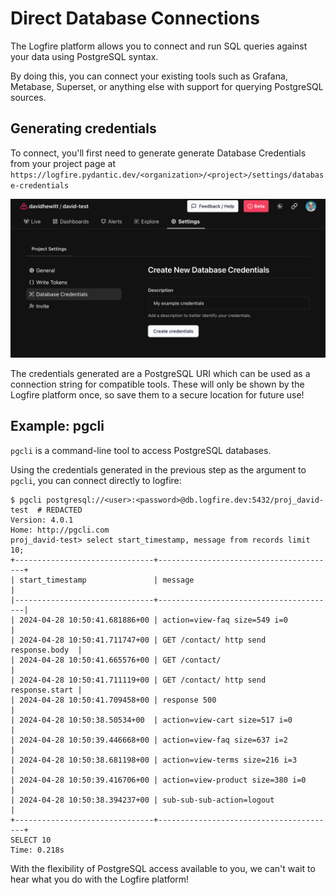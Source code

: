 # Direct Database Connections

The Logfire platform allows you to connect and run SQL queries against your data using PostgreSQL syntax.

By doing this, you can connect your existing tools such as Grafana, Metabase, Superset, or anything else with support for querying PostgreSQL sources.

## Generating credentials

To connect, you'll first need to generate generate Database Credentials from your project page at `https://logfire.pydantic.dev/<organization>/<project>/settings/database-credentials`

![Creating database credentials](../../images/guide/direct-connect-credentials.png)

The credentials generated are a PostgreSQL URI which can be used as a connection string for compatible tools. These will only be shown by the Logfire platform once, so save them to a secure location for future use!

## Example: pgcli

`pgcli` is a command-line tool to access PostgreSQL databases.

Using the credentials generated in the previous step as the argument to `pgcli`, you can connect directly to logfire:

```
$ pgcli postgresql://<user>:<password>@db.logfire.dev:5432/proj_david-test  # REDACTED
Version: 4.0.1
Home: http://pgcli.com
proj_david-test> select start_timestamp, message from records limit 10;
+-------------------------------+----------------------------------------+
| start_timestamp               | message                                |
|-------------------------------+----------------------------------------|
| 2024-04-28 10:50:41.681886+00 | action=view-faq size=549 i=0           |
| 2024-04-28 10:50:41.711747+00 | GET /contact/ http send response.body  |
| 2024-04-28 10:50:41.665576+00 | GET /contact/                          |
| 2024-04-28 10:50:41.711119+00 | GET /contact/ http send response.start |
| 2024-04-28 10:50:41.709458+00 | response 500                           |
| 2024-04-28 10:50:38.50534+00  | action=view-cart size=517 i=0          |
| 2024-04-28 10:50:39.446668+00 | action=view-faq size=637 i=2           |
| 2024-04-28 10:50:38.681198+00 | action=view-terms size=216 i=3         |
| 2024-04-28 10:50:39.416706+00 | action=view-product size=380 i=0       |
| 2024-04-28 10:50:38.394237+00 | sub-sub-sub-action=logout              |
+-------------------------------+----------------------------------------+
SELECT 10
Time: 0.218s
```

With the flexibility of PostgreSQL access available to you, we can't wait to hear what you do with the Logfire platform!
